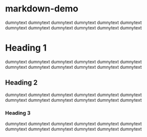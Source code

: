 # markdown-demo

dumnytext dumnytext dumnytext dumnytext dumnytext dumnytext
dumnytext dumnytext dumnytext dumnytext dumnytext dumnytext

Heading 1
=============

dumnytext dumnytext dumnytext dumnytext dumnytext dumnytext
dumnytext dumnytext dumnytext dumnytext dumnytext dumnytext

Heading 2
------------

dumnytext dumnytext dumnytext dumnytext dumnytext dumnytext
dumnytext dumnytext dumnytext dumnytext dumnytext dumnytext

### Heading 3

dumnytext dumnytext dumnytext dumnytext dumnytext dumnytext
dumnytext dumnytext dumnytext dumnytext dumnytext dumnytext
